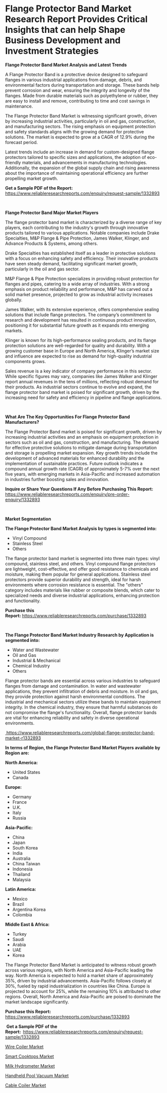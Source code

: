 <p><h1>Flange Protector Band Market Research Report Provides Critical Insights that can help Shape Business Development and Investment Strategies</h1></p><p><strong>Flange Protector Band Market Analysis and Latest Trends</strong></p>
<p><p>A Flange Protector Band is a protective device designed to safeguard flanges in various industrial applications from damage, debris, and environmental factors during transportation and storage. These bands help prevent corrosion and wear, ensuring the integrity and longevity of the flanges. Made from durable materials such as polyethylene or rubber, they are easy to install and remove, contributing to time and cost savings in maintenance.</p><p>The Flange Protector Band Market is witnessing significant growth, driven by increasing industrial activities, particularly in oil and gas, construction, and manufacturing sectors. The rising emphasis on equipment protection and safety standards aligns with the growing demand for protective solutions. The market is expected to grow at a CAGR of 12.9% during the forecast period. </p><p>Latest trends include an increase in demand for custom-designed flange protectors tailored to specific sizes and applications, the adoption of eco-friendly materials, and advancements in manufacturing technologies. Additionally, the expansion of the global supply chain and rising awareness about the importance of maintaining operational efficiency are further propelling market growth.</p></p>
<p><strong>Get a Sample PDF of the Report:&nbsp;</strong> <a href="https://www.reliableresearchreports.com/enquiry/request-sample/1332893?utm_campaign=3093&utm_medium=2&utm_source=Github&utm_content=ia&utm_term=24032025&utm_id=flange-protector-band">https://www.reliableresearchreports.com/enquiry/request-sample/1332893</a></p>
<p>&nbsp;</p>
<p><strong>Flange Protector Band Major Market Players</strong></p>
<p><p>The flange protector band market is characterized by a diverse range of key players, each contributing to the industry's growth through innovative products tailored to various applications. Notable companies include Drake Specialties, M&P Flange & Pipe Protection, James Walker, Klinger, and Advance Products & Systems, among others.</p><p>Drake Specialties has established itself as a leader in protective solutions with a focus on enhancing safety and efficiency. Their innovative products have seen steady demand, facilitating significant market growth, particularly in the oil and gas sector.</p><p>M&P Flange & Pipe Protection specializes in providing robust protection for flanges and pipes, catering to a wide array of industries. With a strong emphasis on product reliability and performance, M&P has carved out a solid market presence, projected to grow as industrial activity increases globally.</p><p>James Walker, with its extensive experience, offers comprehensive sealing solutions that include flange protectors. The company’s commitment to research and development has resulted in continuous product innovation, positioning it for substantial future growth as it expands into emerging markets.</p><p>Klinger is known for its high-performance sealing products, and its flange protection solutions are well-regarded for quality and durability. With a growing customer base in Europe and North America, Klinger’s market size and influence are expected to rise as demand for high-quality industrial components grows.</p><p>Sales revenue is a key indicator of company performance in this sector. While specific figures may vary, companies like James Walker and Klinger report annual revenues in the tens of millions, reflecting robust demand for their products. As industrial sectors continue to evolve and expand, the flange protector band market is poised for significant growth, driven by the increasing need for safety and efficiency in pipeline and flange applications.</p></p>
<p>&nbsp;</p>
<p><strong>What Are The Key Opportunities For Flange Protector Band Manufacturers?</strong></p>
<p><p>The Flange Protector Band market is poised for significant growth, driven by increasing industrial activities and an emphasis on equipment protection in sectors such as oil and gas, construction, and manufacturing. The demand for effective protective solutions to mitigate damage during transportation and storage is propelling market expansion. Key growth trends include the development of advanced materials for enhanced durability and the implementation of sustainable practices. Future outlook indicates a compound annual growth rate (CAGR) of approximately 5-7% over the next five years, with emerging markets in Asia-Pacific and increased automation in industries further boosting sales and innovation.</p></p>
<p><strong>Inquire or Share Your Questions If Any Before Purchasing This Report:</strong> <a href="https://www.reliableresearchreports.com/enquiry/pre-order-enquiry/1332893?utm_campaign=3093&utm_medium=2&utm_source=Github&utm_content=ia&utm_term=24032025&utm_id=flange-protector-band">https://www.reliableresearchreports.com/enquiry/pre-order-enquiry/1332893</a></p>
<p>&nbsp;</p>
<p><strong>Market Segmentation</strong></p>
<p><strong>The Flange Protector Band Market Analysis by types is segmented into:</strong></p>
<p><ul><li>Vinyl Compound</li><li>Stainless Steel</li><li>Others</li></ul></p>
<p><p>The flange protector band market is segmented into three main types: vinyl compound, stainless steel, and others. Vinyl compound flange protectors are lightweight, cost-effective, and offer good resistance to chemicals and moisture, making them popular for general applications. Stainless steel protectors provide superior durability and strength, ideal for harsh environments where corrosion resistance is essential. The "others" category includes materials like rubber or composite blends, which cater to specialized needs and diverse industrial applications, enhancing protection and functionality.</p></p>
<p><strong>Purchase this Report:&nbsp;</strong><a href="https://www.reliableresearchreports.com/purchase/1332893?utm_campaign=3093&utm_medium=2&utm_source=Github&utm_content=ia&utm_term=24032025&utm_id=flange-protector-band">https://www.reliableresearchreports.com/purchase/1332893</a></p>
<p>&nbsp;</p>
<p><strong>The Flange Protector Band Market Industry Research by Application is segmented into:</strong></p>
<p><ul><li>Water and Wastewater</li><li>Oil and Gas</li><li>Industrial & Mechanical</li><li>Chemical Industry</li><li>Others</li></ul></p>
<p><p>Flange protector bands are essential across various industries to safeguard flanges from damage and contamination. In water and wastewater applications, they prevent infiltration of debris and moisture. In oil and gas, they provide protection against harsh environmental conditions. The industrial and mechanical sectors utilize these bands to maintain equipment integrity. In the chemical industry, they ensure that harmful substances do not compromise the flange's functionality. Overall, flange protector bands are vital for enhancing reliability and safety in diverse operational environments.</p></p>
<p><a href="https://www.reliableresearchreports.com/global-flange-protector-band-market-r1332893?utm_campaign=3093&utm_medium=2&utm_source=Github&utm_content=ia&utm_term=24032025&utm_id=flange-protector-band">&nbsp;https://www.reliableresearchreports.com/global-flange-protector-band-market-r1332893</a></p>
<p><strong>In terms of Region, the Flange Protector Band Market Players available by Region are:</strong></p>
<p>
    <p> <strong> North America: </strong>
        <ul>
            <li>United States</li>
            <li>Canada</li>
        </ul>
        </p> 
    <p> <strong> Europe: </strong>
        <ul>
            <li>Germany</li>
            <li>France</li>
            <li>U.K.</li>
            <li>Italy</li>
            <li>Russia</li>
        </ul>
        </p> 
    <p> <strong> Asia-Pacific: </strong>
        <ul>
            <li>China</li>
            <li>Japan</li>
            <li>South Korea</li>
            <li>India</li>
            <li>Australia</li>
            <li>China Taiwan</li>
            <li>Indonesia</li>
            <li>Thailand</li>
            <li>Malaysia</li>
        </ul>
        </p> 
    <p> <strong> Latin America: </strong>
        <ul>
            <li>Mexico</li>
            <li>Brazil</li>
            <li>Argentina Korea</li>
            <li>Colombia</li>
        </ul>
        </p> 
    <p> <strong> Middle East & Africa: </strong>
        <ul>
            <li>Turkey</li>
            <li>Saudi</li>
            <li>Arabia</li>
            <li>UAE</li>
            <li>Korea</li>
        </ul>
    </p>
    </p>
<p><p>The Flange Protector Band Market is anticipated to witness robust growth across various regions, with North America and Asia-Pacific leading the way. North America is expected to hold a market share of approximately 35%, driven by industrial advancements. Asia-Pacific follows closely at 30%, fueled by rapid industrialization in countries like China. Europe is projected to account for 25%, while the remaining 10% is attributed to other regions. Overall, North America and Asia-Pacific are poised to dominate the market landscape significantly.</p></p>
<p><strong>Purchase this Report: </strong><a href="https://www.reliableresearchreports.com/purchase/1332893?utm_campaign=3093&utm_medium=2&utm_source=Github&utm_content=ia&utm_term=24032025&utm_id=flange-protector-band">https://www.reliableresearchreports.com/purchase/1332893</a></p>
<p>&nbsp;<strong>Get a Sample PDF of the Report:&nbsp;&nbsp;</strong><a href="https://www.reliableresearchreports.com/enquiry/request-sample/1332893?utm_campaign=3093&utm_medium=2&utm_source=Github&utm_content=ia&utm_term=24032025&utm_id=flange-protector-band">https://www.reliableresearchreports.com/enquiry/request-sample/1332893</a></p>
<p><strong></strong></p>
<p><p><a href="https://www.linkedin.com/pulse/resilient-growth-expected-global-wire-coiler-market-projected-wyguf?utm_campaign=3093&utm_medium=2&utm_source=Github&utm_content=ia&utm_term=24032025&utm_id=flange-protector-band">Wire Coiler Market</a></p><p><a href="https://www.linkedin.com/pulse/comprehensive-smart-cooktops-market-report-regional-analysis-7m06c?utm_campaign=3093&utm_medium=2&utm_source=Github&utm_content=ia&utm_term=24032025&utm_id=flange-protector-band">Smart Cooktops Market</a></p><p><a href="https://www.linkedin.com/pulse/milk-hydrometer-market-size-forecast-2025-2032-anticipated-sghic?utm_campaign=3093&utm_medium=2&utm_source=Github&utm_content=ia&utm_term=24032025&utm_id=flange-protector-band">Milk Hydrometer Market</a></p><p><a href="https://www.linkedin.com/pulse/size-dynamics-expected-growth-handheld-pool-vacuum-market-from-viuzc?utm_campaign=3093&utm_medium=2&utm_source=Github&utm_content=ia&utm_term=24032025&utm_id=flange-protector-band">Handheld Pool Vacuum Market</a></p><p><a href="https://www.linkedin.com/pulse/growth-projections-cable-coiler-market-comprehensive-analysis-vxlhf?utm_campaign=3093&utm_medium=2&utm_source=Github&utm_content=ia&utm_term=24032025&utm_id=flange-protector-band">Cable Coiler Market</a></p></p>